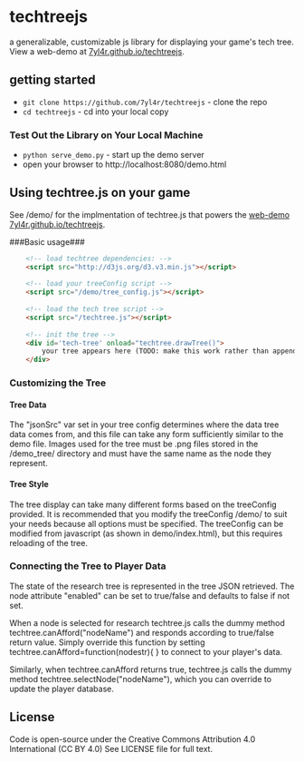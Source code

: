 techtreejs
==========

a generalizable, customizable js library for displaying your game's tech tree. View a web-demo at [7yl4r.github.io/techtreejs](http://7yl4r.github.io/techtreejs/).

## getting started ##
* `git clone https://github.com/7yl4r/techtreejs` - clone the repo
* `cd techtreejs` - cd into your local copy

### Test Out the Library on Your Local Machine ###
* `python serve_demo.py` - start up the demo server
* open your browser to http://localhost:8080/demo.html

## Using techtree.js on your game ##
See /demo/ for the implmentation of techtree.js that powers the [web-demo 7yl4r.github.io/techtreejs](http://7yl4r.github.io/techtreejs/).

###Basic usage###

```html
    <!-- load techtree dependencies: -->
    <script src="http://d3js.org/d3.v3.min.js"></script>
    
    <!-- load your treeConfig script -->
    <script src="/demo/tree_config.js"></script>
    
    <!-- load the tech tree script -->
    <script src="/techtree.js"></script>
    
    <!-- init the tree -->
    <div id='tech-tree' onload="techtree.drawTree()">
        your tree appears here (TODO: make this work rather than appending to document)
    </div>
```

### Customizing the Tree ###
#### Tree Data ###
The "jsonSrc" var set in your tree config determines where the data tree data comes from, and this file can take any form sufficiently similar to the demo file. Images used for the tree must be .png files stored in the /demo_tree/ directory and must have the same name as the node they represent.

#### Tree Style ###
The tree display can take many different forms based on the treeConfig provided. It is recommended that you modify the treeConfig /demo/ to suit your needs because all options must be specified. The treeConfig can be modified from javascript (as shown in demo/index.html), but this requires reloading of the tree.

### Connecting the Tree to Player Data ###
The state of the research tree is represented in the tree JSON retrieved. The node attribute "enabled" can be set to true/false and defaults to false if not set. 

When a node is selected for research techtree.js calls the dummy method techtree.canAfford("nodeName") and responds according to true/false return value. Simply override this function by setting techtree.canAfford=function(nodestr){ } to connect to your player's data.

Similarly, when techtree.canAfford returns true, techtree.js calls the dummy method techtree.selectNode("nodeName"), which you can override to update the player database.

## License ##
Code is open-source under the Creative Commons Attribution 4.0 International (CC BY 4.0) See LICENSE file for full text.
